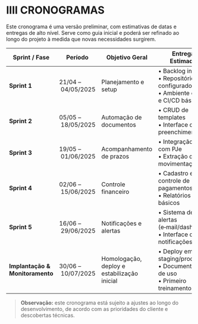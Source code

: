 # IIII CRONOGRAMAS

Este cronograma é uma versão preliminar, com estimativas de datas e entregas de alto nível. Serve como guia inicial e poderá ser refinado ao longo do projeto à medida que novas necessidades surgirem.

| Sprint / Fase                           | Período           | Objetivo Geral                                   | Entregas Estimadas                                    | Validação / Feedback                |
|-----------------------------------------|-------------------|--------------------------------------------------|--------------------------------------------------------|-------------------------------------|
| **Sprint 1**                            | 21/04 – 04/05/2025 | Planejamento e setup                              | • Backlog inicial<br>• Repositórios configurados<br>• Ambiente de dev e CI/CD básico | Revisão do backlog                  |
| **Sprint 2**                            | 05/05 – 18/05/2025 | Automação de documentos                           | • CRUD de templates<br>• Interface de preenchimento   | Revisão do fluxo de documentos      |
| **Sprint 3**                            | 19/05 – 01/06/2025 | Acompanhamento de prazos                          | • Integração inicial com PJe<br>• Extração de movimentações | Verificação dos dados extraídos     |
| **Sprint 4**                            | 02/06 – 15/06/2025 | Controle financeiro                                | • Cadastro e controle de pagamentos<br>• Relatórios básicos   | Avaliação dos relatórios            |
| **Sprint 5**                            | 16/06 – 29/06/2025 | Notificações e alertas                            | • Sistema de alertas (e‑mail/dashboard)<br>• Interface de notificações | Testes de recebimento de alertas    |
| **Implantação & Monitoramento**         | 30/06 – 10/07/2025 | Homologação, deploy e estabilização inicial       | • Deploy em staging/prod<br>• Documentação de uso<br>• Primeiro treinamento | Homologação final e ajustes iniciais |

> **Observação:** este cronograma está sujeito a ajustes ao longo do desenvolvimento, de acordo com as prioridades do cliente e descobertas técnicas.
